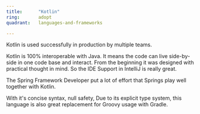 ```yaml
---
title:      "Kotlin"
ring:       adopt
quadrant:   languages-and-frameworks

---
```


Kotlin is used successfully in production by multiple teams.

Kotlin is 100% interoperable with Java. It means the code can live side-by-side in one code base and interact.
From the beginning it was designed with practical thought in mind. So the IDE Support in IntelliJ is really great.  

The Spring Framework Developer put a lot of effort that Springs play well together with Kotlin. 

With it's concise syntax, null safety, 
Due to its explicit type system, this language is also great replacement for Groovy usage with Gradle.
